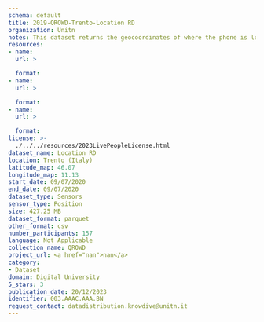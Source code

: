 ```yaml
---
schema: default
title: 2019-QROWD-Trento-Location RD
organization: Unitn
notes: This dataset returns the geocoordinates of where the phone is located.
resources:
- name:
  url: >

  format:
- name:
  url: >

  format:
- name:
  url: >

  format:
license: >-
  ./../../resources/2023LivePeopleLicense.html
dataset_name: Location RD
location: Trento (Italy)
latitude_map: 46.07
longitude_map: 11.13
start_date: 09/07/2020
end_date: 09/07/2020
dataset_type: Sensors
sensor_type: Position
size: 427.25 MB
dataset_format: parquet
other_format: csv
number_participants: 157
language: Not Applicable
collection_name: QROWD
project_url: <a href="nan">nan</a>
category:
- Dataset
domain: Digital University
5_stars: 3
publication_date: 20/12/2023
identifier: 003.AAAC.AAA.BN
request_contact: datadistribution.knowdive@unitn.it
---
```


